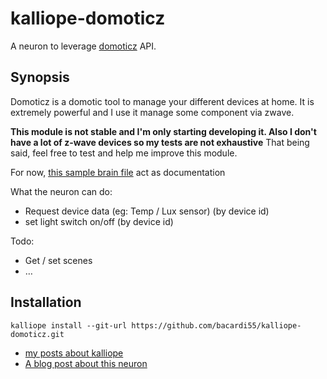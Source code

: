# kalliope-domoticz

A neuron to leverage [domoticz](https://www.domoticz.com) API.

## Synopsis

Domoticz is a domotic tool to manage your different devices at home. It is extremely powerful and I use it manage some component via zwave.


**This module is not stable and I'm only starting developing it. Also I don't have a lot of z-wave devices so my tests are not exhaustive**
That being said, feel free to test and help me improve this module.

For now, [this sample brain file](https://github.com/bacardi55/kalliope-domoticz/blob/master/samples/brain_fr.yml) act as documentation 

What the neuron can do:

- Request device data (eg: Temp / Lux sensor) (by device id)
- set light switch on/off (by device id)


Todo:

- Get / set scenes
- …

## Installation

  ```
  kalliope install --git-url https://github.com/bacardi55/kalliope-domoticz.git
  ```


* [my posts about kalliope](http://bacardi55.org/en/term/kalliope) 
* [A blog post about this neuron](http://bacardi55.org/en/blog/2017/entering-domotic-game)

